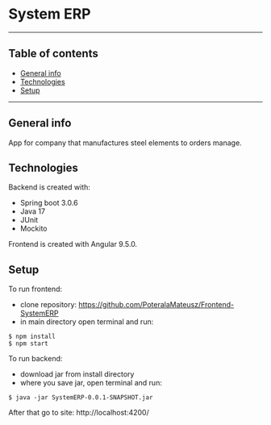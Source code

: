# System ERP

-----------------------------

## Table of contents
* [General info](#general-info)
* [Technologies](#technologies)
* [Setup](#setup)


-----------------------------

## General info

App for company that manufactures steel elements to orders manage.

## Technologies
Backend is created with:
* Spring boot 3.0.6
* Java 17
* JUnit
* Mockito
  
Frontend is created with Angular 9.5.0.

## Setup

To run frontend:
* clone repository: https://github.com/PoteralaMateusz/Frontend-SystemERP
* in main directory open terminal and run:

```
$ npm install
$ npm start
```

To run backend:

* download jar from install directory
* where you save jar, open terminal and run:

```
$ java -jar SystemERP-0.0.1-SNAPSHOT.jar
```

After that go to site: http://localhost:4200/